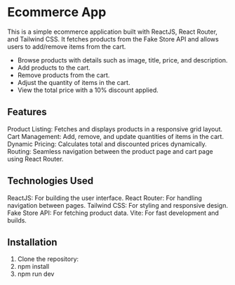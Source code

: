 # Ecommerce App

This is a simple ecommerce application built with ReactJS, React Router, and Tailwind CSS. It fetches products from the Fake Store API and allows users to add/remove items from the cart.

- Browse products with details such as image, title, price, and description.
- Add products to the cart.
- Remove products from the cart.
- Adjust the quantity of items in the cart.
- View the total price with a 10% discount applied.

## Features

Product Listing: Fetches and displays products in a responsive grid layout.
Cart Management: Add, remove, and update quantities of items in the cart.
Dynamic Pricing: Calculates total and discounted prices dynamically.
Routing: Seamless navigation between the product page and cart page using React Router.

## Technologies Used

ReactJS: For building the user interface.
React Router: For handling navigation between pages.
Tailwind CSS: For styling and responsive design.
Fake Store API: For fetching product data.
Vite: For fast development and builds.

## Installation

1. Clone the repository:
2. npm install
3. npm run dev   
